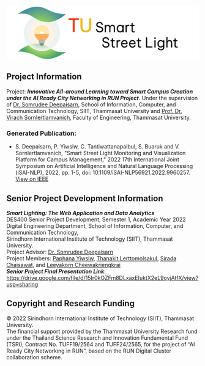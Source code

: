 ![Thammasat University Smart Street Light Project Icon](/client/img/icon-name-horizontal.png "Thammasat University Smart Street Light Project Icon")

## Project Information
Project: ***Innovative All-around Learning toward Smart Campus Creation under the AI Ready City Networking in RUN Project***. Under the supervision of [Dr. Somrudee Deepaisarn](https://www.siit.tu.ac.th/personnel.php?id=252), School of Information, Computer, and Communication Technology, SIIT, Thammasat University and [Prof. Dr. Virach Sornlertlamvanich](https://www.virach.com/), Faculty of Engineering, Thammasat University.

### Generated Publication:
- S. Deepaisarn, P. Yiwsiw, C. Tantiwattanapaibul, S. Buaruk and V. Sornlertlamvanich, "Smart Street Light Monitoring and Visualization Platform for Campus Management," 2022 17th International Joint Symposium on Artificial Intelligence and Natural Language Processing (iSAI-NLP), 2022, pp. 1-5, doi: 10.1109/iSAI-NLP56921.2022.9960257. [View on IEEE](https://doi.org/10.1109/iSAI-NLP56921.2022.9960257)

## Senior Project Development Information
***Smart Lighting: The Web Application and Data Analytics***\
DES400 Senior Project Development, Semester 1, Academic Year 2022\
Digital Engineering Department, School of Information, Computer, and Communication Technology,\
Sirindhorn International Institute of Technology (SIIT), Thammasat University.\
Project Advisor: [Dr. Somrudee Deepaisarn](https://www.siit.tu.ac.th/personnel.php?id=252)\
Project Members: [Paphana Yiwsiw](https://waterthatfrozen.github.io), [Thanakit Lerttomolsakul](https://www.linkedin.com/in/thanakit-lerttomolsakul-3675ab24b/), [Sirada Chaisawat](https://www.linkedin.com/in/sirada-chaisawat-a9795724b/), and [Leeyakorn Cheewakriengkrai](https://github.com/Leeyakorn)  
***Senior Project Final Presentation Link***: https://drive.google.com/file/d/15Ir0kOZFm8DLxaxEIuktX2eL9oyjAtfX/view?usp=sharing  

## Copyright and Research Funding
© 2022 Sirindhorn International Institute of Technology (SIIT), Thammasat University.\
The financial support provided by the Thammasat University Research fund under the Thailand Science Research and Innovation Fundamental Fund (TSRI), Contract No. TUFF19/2564 and TUFF24/2565, for the project of “AI Ready City Networking in RUN”, based on the RUN Digital Cluster collaboration scheme.
